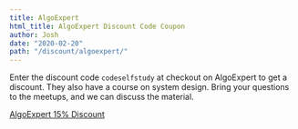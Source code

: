```yaml
---
title: AlgoExpert
html_title: AlgoExpert Discount Code Coupon
author: Josh
date: "2020-02-20"
path: "/discount/algoexpert/"
---
```


Enter the discount code `codeselfstudy` at checkout on AlgoExpert to get a discount. They also have a course on system design. Bring your questions to the meetups, and we can discuss the material.

<a class="is-large button is-link" href="https://www.algoexpert.io/codeselfstudy">AlgoExpert 15% Discount</a>
